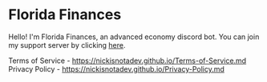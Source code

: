 # Florida Finances

Hello! I'm Florida Finances, an advanced economy discord bot. You can join my support server by clicking [here](https://discord.gg/4hWUhhpA7K).

Terms of Service - https://nickisnotadev.github.io/Terms-of-Service.md
Privacy Policy - https://nickisnotadev.github.io/Privacy-Policy.md

